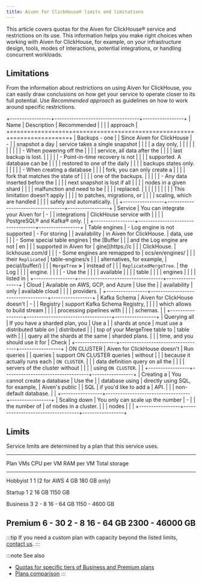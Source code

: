 ```yaml
---
title: Aiven for ClickHouse® limits and limitations
---
```


This article covers quotas for the Aiven for ClickHouse® service and
restrictions on its use. This information helps you make right choices
when working with Aiven for ClickHouse, for example, on your
infrastructure design, tools, modes of interactions, potential
integrations, or handling concurrent workloads.

## Limitations

From the information about restrictions on using Aiven for ClickHouse,
you can easily draw conclusions on how get your service to operate
closer to its full potential. Use *Recommended approach* as guidelines
on how to work around specific restrictions.

+-----------------+-----------------------------------+-----------------+
| Name            | Description                       | Recommended     |
|                 |                                   | approach        |
+=================+===================================+=================+
| Backups - one   | | Since Aiven for ClickHouse      | \-              |
| snapshot a day  |   service takes a single snapshot |                 |
|                 |   a day only,                     |                 |
|                 | |                                 |                 |
|                 | | - When powering off the         |                 |
|                 |   service, all data after the     |                 |
|                 |   last backup is lost.            |                 |
|                 | | - Point-in-time recovery is not |                 |
|                 |   supported. A database can be    |                 |
|                 |   restored to one of the daily    |                 |
|                 |   backups states only.            |                 |
|                 | | - When creating a database      |                 |
|                 |   fork, you can only create a     |                 |
|                 |   fork that matches the state of  |                 |
|                 |   one of the backups.             |                 |
|                 | | - Any data inserted before the  |                 |
|                 |   next snapshot is lost if all    |                 |
|                 |   nodes in a given shard          |                 |
|                 |   malfunction and need to be      |                 |
|                 |   replaced.                       |                 |
|                 | |                                 |                 |
|                 | | This limitation doesn\'t apply  |                 |
|                 |   to patches, migrations, or      |                 |
|                 |   scaling, which are handled      |                 |
|                 |   safely and automatically.       |                 |
+-----------------+-----------------------------------+-----------------+
| Service         | You can integrate your Aiven for  | \-              |
| integrations    | ClickHouse service with           |                 |
|                 | PostgreSQL® and Kafka® only.      |                 |
+-----------------+-----------------------------------+-----------------+
| Table engines   | -   Log engine is not supported   | -   For storing |
| availability    |     in Aiven for ClickHouse.      |     data, use   |
|                 | -   Some special table engines    |     the [Buffer |
|                 |     and the Log engine are not    |     en          |
|                 |     supported in Aiven for        | gine](https://c |
|                 |     ClickHouse.                   | lickhouse.com/d |
|                 | -   Some engines are remapped to  | ocs/en/engines/ |
|                 |     their `Replicated`            | table-engines/s |
|                 |     alternatives, for example,    | pecial/buffer/) |
|                 |     `MergeTree` **\>**            |     instead of  |
|                 |     `ReplicatedMergeTree`.        |     the Log     |
|                 |                                   |     engine.     |
|                 |                                   | -   Use the     |
|                 |                                   |     available   |
|                 |                                   |     table       |
|                 |                                   |     engines     |
|                 |                                   |     listed in   |
+-----------------+-----------------------------------+-----------------+
| Cloud           | Available on AWS, GCP, and Azure  | Use the         |
| availability    | only                              | available cloud |
|                 |                                   | providers.      |
+-----------------+-----------------------------------+-----------------+
| Kafka Schema    | Aiven for ClickHouse doesn\'t     | \-              |
| Registry        | support Kafka Schema Registry,    |                 |
|                 | which allows to build stream      |                 |
|                 | processing pipelines with         |                 |
|                 | schemas.                          |                 |
+-----------------+-----------------------------------+-----------------+
| Querying all    | If you have a sharded plan, you   | Use a           |
| shards at once  | must use a distributed table on   | distributed     |
|                 | top of your MergeTree table to    | table with      |
|                 | query all the shards at the same  | sharded plans.  |
|                 | time, and you should use it for   | Check           |
+-----------------+-----------------------------------+-----------------+
| ON CLUSTER      | Aiven for ClickHouse doesn\'t     | Run queries     |
| queries         | support ON CLUSTER queries        | without         |
|                 | because it actually runs each     | `ON CLUSTER`.   |
|                 | data definition query on all the  |                 |
|                 | servers of the cluster without    |                 |
|                 | using `ON CLUSTER`.   |                 |
+-----------------+-----------------------------------+-----------------+
| Creating a      | You cannot create a database      | Use the         |
| database using  | directly using SQL, for example,  | Aiven\'s public |
| SQL             | if you\'d like to add a           | API.            |
|                 | non-default database.             |                 |
+-----------------+-----------------------------------+-----------------+
| Scaling down    | You only can scale up the number  | \-              |
| the number of   | of nodes in a cluster.            |                 |
| nodes           |                                   |                 |
+-----------------+-----------------------------------+-----------------+

## Limits

Service limits are determined by a plan that this service uses.

  --------------------------------------------------------------------------
  Plan       VMs        CPU per VM      RAM per VM      Total storage
  ---------- ---------- --------------- --------------- --------------------
  Hobbyist   1          1 (2 for AWS    4 GB            180 GB
                        only)

  Startup    1          2               16 GB           1150 GB

  Business   3          2 - 8           16 - 64 GB      1150 - 4600 GB

  Premium    6 - 30     2 - 8           16 - 64 GB      2300 - 46000 GB
  --------------------------------------------------------------------------

:::tip
If you need a custom plan with capacity beyond the listed limits,
[contact us](https://aiven.io/contact?department=1306714).
:::

:::note See also
-   [Quotas for specific tiers of Business and Premium
    plans](https://aiven.io/pricing?tab=plan-pricing&product=clickhouse)
-   [Plans
    comparison](https://aiven.io/pricing?tab=plan-comparison&product=clickhouse)
:::
